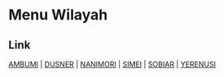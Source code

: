 # Menu Wilayah

## Link

[AMBUMI](https://github.com/gigit-pemilu/pemilu-2024-92-papua-barat/tree/main/pilpres/hitung-suara/sub/92-papua-barat/sub/07-teluk-wondama/sub/09-kuri-wamesa/sub/2001-ambumi)
 | 
[DUSNER](https://github.com/gigit-pemilu/pemilu-2024-92-papua-barat/tree/main/pilpres/hitung-suara/sub/92-papua-barat/sub/07-teluk-wondama/sub/09-kuri-wamesa/sub/2003-dusner)
 | 
[NANIMORI](https://github.com/gigit-pemilu/pemilu-2024-92-papua-barat/tree/main/pilpres/hitung-suara/sub/92-papua-barat/sub/07-teluk-wondama/sub/09-kuri-wamesa/sub/2002-nanimori)
 | 
[SIMEI](https://github.com/gigit-pemilu/pemilu-2024-92-papua-barat/tree/main/pilpres/hitung-suara/sub/92-papua-barat/sub/07-teluk-wondama/sub/09-kuri-wamesa/sub/2006-simei)
 | 
[SOBIAR](https://github.com/gigit-pemilu/pemilu-2024-92-papua-barat/tree/main/pilpres/hitung-suara/sub/92-papua-barat/sub/07-teluk-wondama/sub/09-kuri-wamesa/sub/2005-sobiar)
 | 
[YERENUSI](https://github.com/gigit-pemilu/pemilu-2024-92-papua-barat/tree/main/pilpres/hitung-suara/sub/92-papua-barat/sub/07-teluk-wondama/sub/09-kuri-wamesa/sub/2004-yerenusi)

